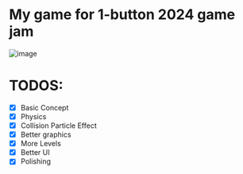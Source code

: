 # My game for 1-button 2024 game jam
![image](https://github.com/user-attachments/assets/f03e2e04-f3cb-47b3-a89b-bf2f7051c614)


# TODOS:
- [X] Basic Concept
- [X] Physics
- [X] Collision Particle Effect
- [X] Better graphics
- [X] More Levels
- [X] Better UI
- [X] Polishing
